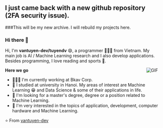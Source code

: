 <link rel="stylesheet" type="text/css" href="./style.css" />

## I just came back with a new github repository (2FA security issue).
###This will be my new archive. I will rebuild my projects here.


### Hi there 👋

Hi, I'm **vantuyen-dev/tuyendv** 😄,  a programmer 👨🏻‍💻 from Vietnam. My main job is AI / Machine Learning research and I also develop applications. Besides programming, I love reading and sports 🏃.

  <img align="right" alt="GIF" src="https://github.com/vantuyen-dev/vantuyen-dev/blob/main/cat-animatiom.gif" />


  **Here we go**

  - 👨🏻‍💻 I'm currently working at Bkav Corp.
  - 🌱 I studied at university in Hanoi. My areas of interest are Machine Learning 😁 and Data Science & some of their applications in life.
  - 💼 I'm looking for a master's degree, degree or a position related to Machine Learning.
  - 💬 I'm very interested in the topics of application, development, computer hardware and Machine Learning.


⭐️ From [vantuyen-dev](https://github.com/vantuyen-dev)
